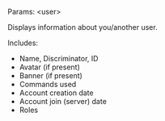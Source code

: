 Params: &lt;user&gt;

Displays information about you/another user.

Includes:
- Name, Discriminator, ID
- Avatar (if present)
- Banner (if present)
- Commands used
- Account creation date
- Account join (server) date
- Roles
